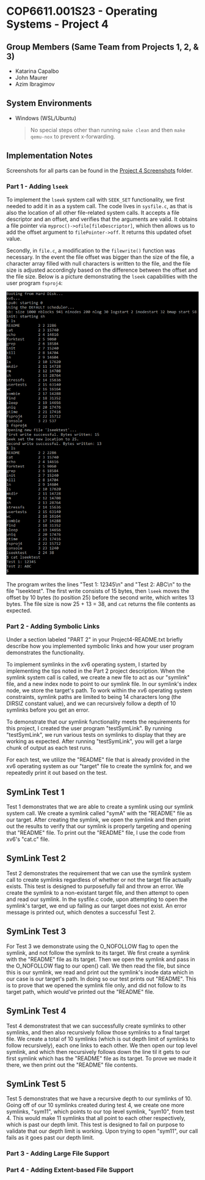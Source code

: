 # COP6611.001S23 - Operating Systems - Project 4

## Group Members (Same Team from Projects 1, 2, & 3)
* Katarina Capalbo 
* John Maurer
* Azim Ibragimov

## System Environments
- Windows (WSL/Ubuntu)
    > No special steps other than running `make clean` and then `make qemu-nox` to prevent x-forwarding.

## Implementation Notes

Screenshots for all parts can be found in the [Project 4 Screenshots](/Project%204%20Screenshots) folder.

### Part 1 - Adding `lseek`
To implement the `lseek` system call with `SEEK_SET` functionality, we first needed to add it in as a system call. The code lives in `sysfile.c`, as that is also the location of all other file-related system calls. It accepts a file descriptor and an offset, and verifies that the arguments are valid. It obtains a file pointer via `myproc()->ofile[fileDescriptor]`, which then allows us to add the offset argument to `filePointer->off`. It returns this updated ofset value.

Secondly, in `file.c`, a modification to the `filewrite()` function was necessary. In the event the file offset was bigger than the size of the file, a character array filled with null characters is written to the file, and the file size is adjusted accordingly based on the difference between the offset and the file size. Below is a picture demonstrating the `lseek` capabilities with the user program `fsproj4`:

![lseek demo](/Project%204%20Screenshots/lseek%20demo.PNG)

The program writes the lines "Test 1: 12345\n" and "Test 2: ABC\n" to the file "lseektest". The first write consists of 15 bytes, then `lseek` moves the offset by 10 bytes (to position 25) before the second write, which writes 13 bytes. The file size is now 25 + 13 = 38, and `cat` returns the file contents as expected.

### Part 2 - Adding Symbolic Links
Under a section labeled "PART 2" in your Project4-README.txt briefly describe how you implemented symbolic links and how your user program demonstrates the functionality.

To implement symlinks in the xv6 operating system, I started by implementing the tips noted in the Part 2 project description. When the symlink system call is called, we create a new file to act as our "symlink" file, and a new index node to point to our symlink file. In our symlink's index node, we store the target's path. To work within the xv6 operating system constraints, symlink paths are limited to being 14 characters long (the DIRSIZ constant value), and we can recursively follow a depth of 10 symlinks before you get an error.

To demonstrate that our symlink functionality meets the requirements for this project, I created the user program "testSymLink". By running "testSymLink", we run various tests on symlinks to display that they are working as expected. After running "testSymLink", you will get a large chunk of output as each test runs.

For each test, we utilize the "README" file that is already provided in the xv6 operating system as our "target" file to create the symlink for, and we repeatedly print it out based on the test. 

SymLink Test 1
---------------------------
Test 1 demonstrates that we are able to create a symlink using our symlink system call. We create a symlink called "symA" with the "README" file as our target. After creating the symlink, we open the symlink and then print out the results to verify that our symlink is properly targeting and opening that "README" file. To print out the "README" file, I use the code from xv6's "cat.c" file. 

SymLink Test 2
---------------------------
Test 2 demonstrates the requirement that we can use the symlink system call to create symlinks regardless of whether or not the target file actually exists. This test is designed to purposefully fail and throw an error. We create the symlink to a non-existant target file, and then attempt to open and read our symlink. In the sysfile.c code, upon attempting to open the symlink's target, we end up failing as our target does not exist. An error message is printed out, which denotes a successful Test 2.

SymLink Test 3
---------------------------
For Test 3 we demonstrate using the O_NOFOLLOW flag to open the symlink, and not follow the symlink to its target. We first create a symlink with the "README" file as its target. Then we open the symlink and pass in the O_NOFOLLOW flag to our open() call. We then read the file, but since this is our symlink, we read and print out the symlink's inode data which in our case is our target's path. In doing so our test prints out "README". This is to prove that we opened the symlink file only, and did not follow to its target path, which would've printed out the "README" file.

SymLink Test 4
---------------------------
Test 4 demonstratest that we can successfully create symlinks to other symlinks, and then also recursively follow those symlinks to a final target file. We create a total of 10 symlinks (which is out depth limit of symlinks to follow recursively), each one links to each other. We then open our top level symlink, and which then recursively follows down the line til it gets to our first symlink which has the "README" file as its target. To prove we made it there, we then print out the "README" file contents.


SymLink Test 5
---------------------------
Test 5 demonstrates that we have a recursive depth to our symlinks of 10. Going off of our 10 symlinks created during test 4, we create one more symlinks, "sym11", which points to our top level symlink, "sym10", from test 4. This would make 11 symlinks that all point to each other respectively, which is past our depth limit. This test is designed to fail on purpose to validate that our depth limit is working. Upon trying to open "sym11", our call fails as it goes past our depth limit.

### Part 3 - Adding Large File Support

### Part 4 - Adding Extent-based File Support
